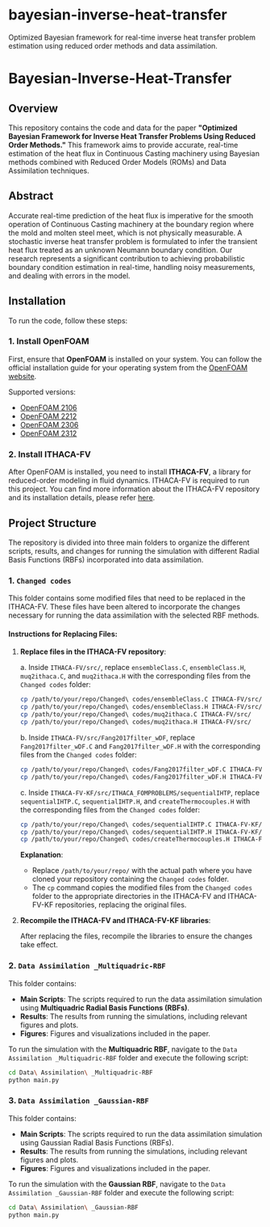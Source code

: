 # bayesian-inverse-heat-transfer
Optimized Bayesian framework for real-time inverse heat transfer problem estimation using reduced order methods and data assimilation.

# Bayesian-Inverse-Heat-Transfer

## Overview
This repository contains the code and data for the paper **"Optimized Bayesian Framework for Inverse Heat Transfer Problems Using Reduced Order Methods."** This framework aims to provide accurate, real-time estimation of the heat flux in Continuous Casting machinery using Bayesian methods combined with Reduced Order Models (ROMs) and Data Assimilation techniques.

## Abstract
Accurate real-time prediction of the heat flux is imperative for the smooth operation of Continuous Casting machinery at the boundary region where the mold and molten steel meet, which is not physically measurable. A stochastic inverse heat transfer problem is formulated to infer the transient heat flux treated as an unknown Neumann boundary condition. Our research represents a significant contribution to achieving probabilistic boundary condition estimation in real-time, handling noisy measurements, and dealing with errors in the model.

## Installation
To run the code, follow these steps:

### 1. Install OpenFOAM
First, ensure that **OpenFOAM** is installed on your system. You can follow the official installation guide for your operating system from the [OpenFOAM website](https://www.openfoam.com/download).

Supported versions:
- [OpenFOAM 2106](https://www.openfoam.com/news/main-news/openfoam-v2106)
- [OpenFOAM 2212](https://www.openfoam.com/news/main-news/openfoam-v2212)
- [OpenFOAM 2306](https://www.openfoam.com/news/main-news/openfoam-v2306)
- [OpenFOAM 2312](https://www.openfoam.com/news/main-news/openfoam-v2312)


### 2. Install ITHACA-FV
After OpenFOAM is installed, you need to install **ITHACA-FV**, a library for reduced-order modeling in fluid dynamics. ITHACA-FV is required to run this project. You can find more information about the ITHACA-FV repository and its installation details, please refer [here](https://github.com/giovastabile/ITHACA-FV).


## Project Structure

The repository is divided into three main folders to organize the different scripts, results, and changes for running the simulation with different Radial Basis Functions (RBFs) incorporated into data assimilation.

### 1. `Changed codes`
This folder contains some modified files that need to be replaced in the ITHACA-FV. These files have been altered to incorporate the changes necessary for running the data assimilation with the selected RBF methods.


#### Instructions for Replacing Files:

1. **Replace files in the ITHACA-FV repository**:

    a. Inside `ITHACA-FV/src/`, replace `ensembleClass.C`, `ensembleClass.H`, `muq2ithaca.C`, and `muq2ithaca.H` with the corresponding files from the `Changed codes` folder:

    ```bash
    cp /path/to/your/repo/Changed\ codes/ensembleClass.C ITHACA-FV/src/
    cp /path/to/your/repo/Changed\ codes/ensembleClass.H ITHACA-FV/src/
    cp /path/to/your/repo/Changed\ codes/muq2ithaca.C ITHACA-FV/src/
    cp /path/to/your/repo/Changed\ codes/muq2ithaca.H ITHACA-FV/src/
    ```

    b. Inside `ITHACA-FV/src/Fang2017filter_wDF`, replace `Fang2017filter_wDF.C` and `Fang2017filter_wDF.H` with the corresponding files from the `Changed codes` folder:

    ```bash
    cp /path/to/your/repo/Changed\ codes/Fang2017filter_wDF.C ITHACA-FV/src/Fang2017filter_wDF/
    cp /path/to/your/repo/Changed\ codes/Fang2017filter_wDF.H ITHACA-FV/src/Fang2017filter_wDF/
    ```
    c. Inside `ITHACA-FV-KF/src/ITHACA_FOMPROBLEMS/sequentialIHTP`, replace `sequentialIHTP.C`, `sequentialIHTP.H`, and `createThermocouples.H` with the corresponding files from the `Changed codes` folder:

    ```bash
    cp /path/to/your/repo/Changed\ codes/sequentialIHTP.C ITHACA-FV-KF/src/ITHACA_FOMPROBLEMS/sequentialIHTP/
    cp /path/to/your/repo/Changed\ codes/sequentialIHTP.H ITHACA-FV-KF/src/ITHACA_FOMPROBLEMS/sequentialIHTP/
    cp /path/to/your/repo/Changed\ codes/createThermocouples.H ITHACA-FV-KF/src/ITHACA_FOMPROBLEMS/sequentialIHTP/
    ```

    **Explanation**:
    - Replace `/path/to/your/repo/` with the actual path where you have cloned your repository containing the `Changed codes` folder.
    - The `cp` command copies the modified files from the `Changed codes` folder to the appropriate directories in the ITHACA-FV and ITHACA-FV-KF repositories, replacing the original files.

3. **Recompile the ITHACA-FV and ITHACA-FV-KF libraries**:

    After replacing the files, recompile the libraries to ensure the changes take effect.


### 2. `Data Assimilation _Multiquadric-RBF`
This folder contains:
- **Main Scripts**: The scripts required to run the data assimilation simulation using **Multiquadric Radial Basis Functions (RBFs)**.
- **Results**: The results from running the simulations, including relevant figures and plots.
- **Figures**: Figures and visualizations included in the paper.

To run the simulation with the **Multiquadric RBF**, navigate to the `Data Assimilation _Multiquadric-RBF` folder and execute the following script:

```bash
cd Data\ Assimilation\ _Multiquadric-RBF
python main.py
```

### 3. `Data Assimilation _Gaussian-RBF`
This folder contains:
- **Main Scripts**: The scripts required to run the data assimilation simulation using Gaussian Radial Basis Functions (RBFs).
- **Results**: The results from running the simulations, including relevant figures and plots.
- **Figures**: Figures and visualizations included in the paper.

To run the simulation with the **Gaussian RBF**, navigate to the `Data Assimilation _Gaussian-RBF` folder and execute the following script:

```bash
cd Data\ Assimilation\ _Gaussian-RBF
python main.py
```

